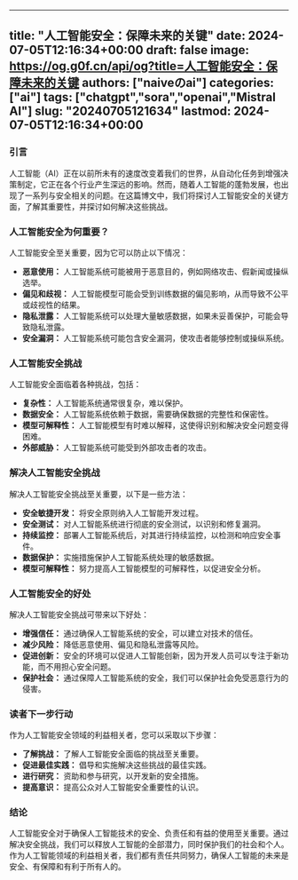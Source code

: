 
---
title: "人工智能安全：保障未来的关键"
date: 2024-07-05T12:16:34+00:00
draft: false
image: https://og.g0f.cn/api/og?title=人工智能安全：保障未来的关键
authors: ["naiveのai"]
categories: ["ai"]
tags: ["chatgpt","sora","openai","Mistral AI"]
slug: "20240705121634"
lastmod: 2024-07-05T12:16:34+00:00
---
### 引言

人工智能（AI）正在以前所未有的速度改变着我们的世界，从自动化任务到增强决策制定，它正在各个行业产生深远的影响。然而，随着人工智能的蓬勃发展，也出现了一系列与安全相关的问题。在这篇博文中，我们将探讨人工智能安全的关键方面，了解其重要性，并探讨如何解决这些挑战。

### 人工智能安全为何重要？

人工智能安全至关重要，因为它可以防止以下情况：

- **恶意使用：** 人工智能系统可能被用于恶意目的，例如网络攻击、假新闻或操纵选举。
- **偏见和歧视：** 人工智能模型可能会受到训练数据的偏见影响，从而导致不公平或歧视性的结果。
- **隐私泄露：** 人工智能系统可以处理大量敏感数据，如果未妥善保护，可能会导致隐私泄露。
- **安全漏洞：** 人工智能系统可能包含安全漏洞，使攻击者能够控制或操纵系统。

### 人工智能安全挑战

人工智能安全面临着各种挑战，包括：

- **复杂性：** 人工智能系统通常很复杂，难以保护。
- **数据安全：** 人工智能系统依赖于数据，需要确保数据的完整性和保密性。
- **模型可解释性：** 人工智能模型有时难以解释，这使得识别和解决安全问题变得困难。
- **外部威胁：** 人工智能系统可能受到外部攻击者的攻击。

### 解决人工智能安全挑战

解决人工智能安全挑战至关重要，以下是一些方法：

- **安全敏捷开发：** 将安全原则纳入人工智能开发过程。
- **安全测试：** 对人工智能系统进行彻底的安全测试，以识别和修复漏洞。
- **持续监控：** 部署人工智能系统后，对其进行持续监控，以检测和响应安全事件。
- **数据保护：** 实施措施保护人工智能系统处理的敏感数据。
- **模型可解释性：** 努力提高人工智能模型的可解释性，以促进安全分析。

### 人工智能安全的好处

解决人工智能安全挑战可带来以下好处：

- **增强信任：** 通过确保人工智能系统的安全，可以建立对技术的信任。
- **减少风险：** 降低恶意使用、偏见和隐私泄露等风险。
- **促进创新：** 安全的环境可以促进人工智能创新，因为开发人员可以专注于新功能，而不用担心安全问题。
- **保护社会：** 通过保障人工智能系统的安全，我们可以保护社会免受恶意行为的侵害。

### 读者下一步行动

作为人工智能安全领域的利益相关者，您可以采取以下步骤：

- **了解挑战：** 了解人工智能安全面临的挑战至关重要。
- **促进最佳实践：** 倡导和实施解决这些挑战的最佳实践。
- **进行研究：** 资助和参与研究，以开发新的安全措施。
- **提高意识：** 提高公众对人工智能安全重要性的认识。

### 结论

人工智能安全对于确保人工智能技术的安全、负责任和有益的使用至关重要。通过解决安全挑战，我们可以释放人工智能的全部潜力，同时保护我们的社会和个人。作为人工智能领域的利益相关者，我们都有责任共同努力，确保人工智能的未来是安全、有保障和有利于所有人的。